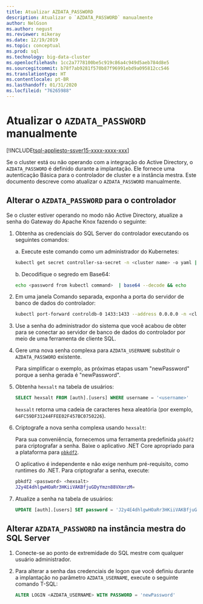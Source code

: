 ```yaml
---
title: Atualizar AZDATA_PASSWORD
description: Atualizar o `AZDATA_PASSWORD` manualmente
author: NelGson
ms.author: negust
ms.reviewer: mikeray
ms.date: 12/19/2019
ms.topic: conceptual
ms.prod: sql
ms.technology: big-data-cluster
ms.openlocfilehash: 1cc2a7778100be5c919c86a4c949d5aeb784d8e5
ms.sourcegitcommit: b78f7ab9281f570b87f96991ebd9a095812cc546
ms.translationtype: HT
ms.contentlocale: pt-BR
ms.lasthandoff: 01/31/2020
ms.locfileid: "76265988"
---
```

# <a name="manually-update-azdata_password"></a>Atualizar o `AZDATA_PASSWORD` manualmente

[!INCLUDE[tsql-appliesto-ssver15-xxxx-xxxx-xxx](../includes/tsql-appliesto-ssver15-xxxx-xxxx-xxx.md)]

Se o cluster está ou não operando com a integração do Active Directory, o `AZDATA_PASSWORD` é definido durante a implantação. Ele fornece uma autenticação Básica para o controlador de cluster e a instância mestra. Este documento descreve como atualizar o `AZDATA_PASSWORD` manualmente.

## <a name="change-azdata_password-for-controller"></a>Alterar o `AZDATA_PASSWORD` para o controlador

Se o cluster estiver operando no modo não Active Directory, atualize a senha do Gateway do Apache Knox fazendo o seguinte:

1. Obtenha as credenciais do SQL Server do controlador executando os seguintes comandos:

   a. Execute este comando como um administrador do Kubernetes:

   ```bash
   kubectl get secret controller-sa-secret -n <cluster name> -o yaml | grep password
   ```

   b. Decodifique o segredo em Base64:
   
   ```bash
   echo <password from kubectl command>  | base64 --decode && echo
   ```

1. Em uma janela Comando separada, exponha a porta do servidor de banco de dados do controlador:

   ```bash
   kubectl port-forward controldb-0 1433:1433 --address 0.0.0.0 -n <cluster name>
   ```
 
1. Use a senha do administrador do sistema que você acabou de obter para se conectar ao servidor de banco de dados do controlador por meio de uma ferramenta de cliente SQL.

1. Gere uma nova senha complexa para `AZDATA_USERNAME` substituir o `AZDATA_PASSWORD` existente.

   Para simplificar o exemplo, as próximas etapas usam "newPassword" porque a senha gerada é "newPassword". 

1. Obtenha `hexsalt` na tabela de usuários:

   ```sql
   SELECT hexsalt FROM [auth].[users] WHERE username = '<username>'
   ```

   `hexsalt` retorna uma cadeia de caracteres hexa aleatória (por exemplo, `64FC59DF31244FFEE02F457BC0750226`).

1. Criptografe a nova senha complexa usando `hexsalt`:

   Para sua conveniência, fornecemos uma ferramenta predefinida `pbkdf2` para criptografar a senha. Baixe o aplicativo .NET Core apropriado para a plataforma para [`pbkdf2`](https://github.com/microsoft/sql-server-samples/tree/master/samples/features/sql-big-data-cluster/security/password-hashing/pbkdf2/prebuilt-binaries).

   O aplicativo é independente e não exige nenhum pré-requisito, como runtimes do .NET. Para criptografar a senha, execute:

   ```bash
   pbkdf2 <password> <hexsalt>
   J2y4E4dhlgwHOaRr3HKiiVAKBfjuGDyYmzn88VXmrzM=
   ```

1. Atualize a senha na tabela de usuários:

   ```SQL
   UPDATE [auth].[users] SET password = 'J2y4E4dhlgwHOaRr3HKiiVAKBfjuGDyYmzn88VXmrzM=' WHERE username = '<username>'
   ```

## <a name="change-azdata_password-in-the-sql-server-master-instance"></a>Alterar `AZDATA_PASSWORD` na instância mestra do SQL Server

1. Conecte-se ao ponto de extremidade do SQL mestre com qualquer usuário administrador.

1. Para alterar a senha das credenciais de logon que você definiu durante a implantação no parâmetro `AZDATA_USERNAME`, execute o seguinte comando T-SQL:

   ```sql
   ALTER LOGIN <AZDATA_USERNAME> WITH PASSWORD = 'newPassword'
   ```
